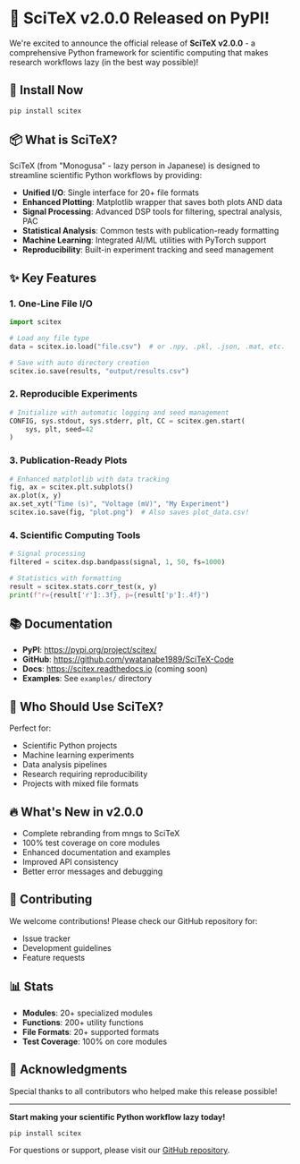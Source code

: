 # 🎉 SciTeX v2.0.0 Released on PyPI!

We're excited to announce the official release of **SciTeX v2.0.0** - a comprehensive Python framework for scientific computing that makes research workflows lazy (in the best way possible)!

## 🚀 Install Now

```bash
pip install scitex
```

## 📦 What is SciTeX?

SciTeX (from "Monogusa" - lazy person in Japanese) is designed to streamline scientific Python workflows by providing:

- **Unified I/O**: Single interface for 20+ file formats
- **Enhanced Plotting**: Matplotlib wrapper that saves both plots AND data
- **Signal Processing**: Advanced DSP tools for filtering, spectral analysis, PAC
- **Statistical Analysis**: Common tests with publication-ready formatting
- **Machine Learning**: Integrated AI/ML utilities with PyTorch support
- **Reproducibility**: Built-in experiment tracking and seed management

## ✨ Key Features

### 1. One-Line File I/O
```python
import scitex

# Load any file type
data = scitex.io.load("file.csv")  # or .npy, .pkl, .json, .mat, etc.

# Save with auto directory creation
scitex.io.save(results, "output/results.csv")
```

### 2. Reproducible Experiments
```python
# Initialize with automatic logging and seed management
CONFIG, sys.stdout, sys.stderr, plt, CC = scitex.gen.start(
    sys, plt, seed=42
)
```

### 3. Publication-Ready Plots
```python
# Enhanced matplotlib with data tracking
fig, ax = scitex.plt.subplots()
ax.plot(x, y)
ax.set_xyt("Time (s)", "Voltage (mV)", "My Experiment")
scitex.io.save(fig, "plot.png")  # Also saves plot_data.csv!
```

### 4. Scientific Computing Tools
```python
# Signal processing
filtered = scitex.dsp.bandpass(signal, 1, 50, fs=1000)

# Statistics with formatting
result = scitex.stats.corr_test(x, y)
print(f"r={result['r']:.3f}, p={result['p']:.4f}")
```

## 📚 Documentation

- **PyPI**: https://pypi.org/project/scitex/
- **GitHub**: https://github.com/ywatanabe1989/SciTeX-Code
- **Docs**: https://scitex.readthedocs.io (coming soon)
- **Examples**: See `examples/` directory

## 🎯 Who Should Use SciTeX?

Perfect for:
- Scientific Python projects
- Machine learning experiments  
- Data analysis pipelines
- Research requiring reproducibility
- Projects with mixed file formats

## 🔥 What's New in v2.0.0

- Complete rebranding from mngs to SciTeX
- 100% test coverage on core modules
- Enhanced documentation and examples
- Improved API consistency
- Better error messages and debugging

## 🤝 Contributing

We welcome contributions! Please check our GitHub repository for:
- Issue tracker
- Development guidelines
- Feature requests

## 📊 Stats

- **Modules**: 20+ specialized modules
- **Functions**: 200+ utility functions
- **File Formats**: 20+ supported formats
- **Test Coverage**: 100% on core modules

## 🙏 Acknowledgments

Special thanks to all contributors who helped make this release possible!

---

**Start making your scientific Python workflow lazy today!**

```bash
pip install scitex
```

For questions or support, please visit our [GitHub repository](https://github.com/ywatanabe1989/SciTeX-Code).